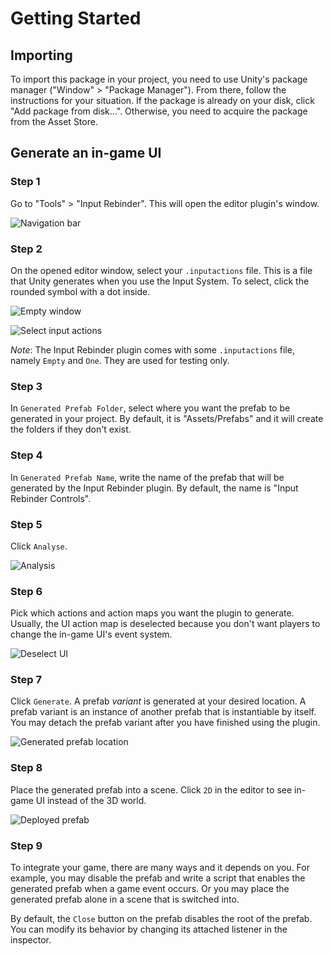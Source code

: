 # Getting Started

## Importing
To import this package in your project, you need to use Unity's package manager ("Window" > "Package Manager"). From there, follow the instructions for your situation. If the package is already on your disk, click "Add package from disk...". Otherwise, you need to acquire the package from the Asset Store.

## Generate an in-game UI
### Step 1
Go to "Tools" > "Input Rebinder". This will open the editor plugin's window.

![Navigation bar](../resources/tools_inputrebinder.png)

### Step 2
On the opened editor window, select your `.inputactions` file. This is a file that Unity generates when you use the Input System. To select, click the rounded symbol with a dot inside.

![Empty window](../resources/empty_editor_window.png)

![Select input actions](../resources/select_inputactions_file.png)

_Note_: The Input Rebinder plugin comes with some `.inputactions` file, namely `Empty` and `One`. They are used for testing only.

### Step 3
In `Generated Prefab Folder`, select where you want the prefab to be generated in your project. By default, it is "Assets/Prefabs" and it will create the folders if they don't exist.

### Step 4
In `Generated Prefab Name`, write the name of the prefab that will be generated by the Input Rebinder plugin. By default, the name is "Input Rebinder Controls".

### Step 5
Click `Analyse`.

![Analysis](../resources/analysis.png)

### Step 6
Pick which actions and action maps you want the plugin to generate. Usually, the UI action map is deselected because you don't want players to change the in-game UI's event system.

![Deselect UI](../resources/deselect_ui.png)

### Step 7
Click `Generate`. A prefab _variant_ is generated at your desired location. A prefab variant is an instance of another prefab that is instantiable by itself. You may detach the prefab variant after you have finished using the plugin. 

![Generated prefab location](../resources/generated_prefab_location.png)

### Step 8
Place the generated prefab into a scene. Click `2D` in the editor to see in-game UI instead of the 3D world. 

![Deployed prefab](../resources/deployed_prefab.png)

### Step 9
To integrate your game, there are many ways and it depends on you. For example, you may disable the prefab and write a script that enables the generated prefab when a game event occurs. Or you may place the generated prefab alone in a scene that is switched into.

By default, the `Close` button on the prefab disables the root of the prefab. You can modify its behavior by changing its attached listener in the inspector. 